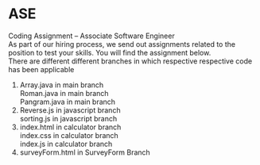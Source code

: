 # ASE
 Coding Assignment – Associate Software Engineer    <br>  As part of our hiring process, we send out assignments related to the position to test your skills.  You will find the assignment below.  
There are different different branches in which respective respective code has been applicable
1. Array.java in main branch <br>
   Roman.java in main branch <br>
   Pangram.java in  main branch <br> 
2. Reverse.js in javascript branch <br>
   sorting.js in javascript branch <br>
3. index.html in calculator branch <br> 
   index.css in calculator branch <br>
   index.js in calculator branch <br>
4. surveyForm.html in SurveyForm Branch 
